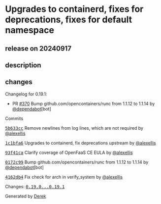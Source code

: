 # Upgrades to containerd, fixes for deprecations, fixes for default namespace

## release on 20240917

## description

## changes

Changelog for 0.19.1:

* PR <a class="issue-link js-issue-link" data-error-text="Failed to load title" data-id="2503664691" data-permission-text="Title is private" data-url="https://github.com/openfaas/faasd/issues/370" data-hovercard-type="pull_request" data-hovercard-url="/openfaas/faasd/pull/370/hovercard" href="https://github.com/openfaas/faasd/pull/370">#370</a> Bump github.com/opencontainers/runc from 1.1.12 to 1.1.14 by <a class="user-mention notranslate" data-hovercard-type="organization" data-hovercard-url="/orgs/dependabot/hovercard" data-octo-click="hovercard-link-click" data-octo-dimensions="link_type:self" href="https://github.com/dependabot">@dependabot</a>[bot]

Commits

<a class="commit-link" data-hovercard-type="commit" data-hovercard-url="https://github.com/openfaas/faasd/commit/5b633cc017e594c4ed29fe83efd6b426ce7acdbe/hovercard" href="https://github.com/openfaas/faasd/commit/5b633cc017e594c4ed29fe83efd6b426ce7acdbe"><tt>5b633cc</tt></a> Remove newlines from log lines, which are not required by <a class="user-mention notranslate" data-hovercard-type="user" data-hovercard-url="/users/alexellis/hovercard" data-octo-click="hovercard-link-click" data-octo-dimensions="link_type:self" href="https://github.com/alexellis">@alexellis</a>

<a class="commit-link" data-hovercard-type="commit" data-hovercard-url="https://github.com/openfaas/faasd/commit/1c1bfa67595909720b8409294c8eabb40e1269ff/hovercard" href="https://github.com/openfaas/faasd/commit/1c1bfa67595909720b8409294c8eabb40e1269ff"><tt>1c1bfa6</tt></a> Upgrades to containerd, fix deprecations upstream by <a class="user-mention notranslate" data-hovercard-type="user" data-hovercard-url="/users/alexellis/hovercard" data-octo-click="hovercard-link-click" data-octo-dimensions="link_type:self" href="https://github.com/alexellis">@alexellis</a>

<a class="commit-link" data-hovercard-type="commit" data-hovercard-url="https://github.com/openfaas/faasd/commit/93f41ca35d6dbeab59dbf192852050e4bd512356/hovercard" href="https://github.com/openfaas/faasd/commit/93f41ca35d6dbeab59dbf192852050e4bd512356"><tt>93f41ca</tt></a> Clarify coverage of OpenFaaS CE EULA by <a class="user-mention notranslate" data-hovercard-type="user" data-hovercard-url="/users/alexellis/hovercard" data-octo-click="hovercard-link-click" data-octo-dimensions="link_type:self" href="https://github.com/alexellis">@alexellis</a>

<a class="commit-link" data-hovercard-type="commit" data-hovercard-url="https://github.com/openfaas/faasd/commit/0172c996b803e917ec4f3fc2b78caa3efd1cd52b/hovercard" href="https://github.com/openfaas/faasd/commit/0172c996b803e917ec4f3fc2b78caa3efd1cd52b"><tt>0172c99</tt></a> Bump github.com/opencontainers/runc from 1.1.12 to 1.1.14 by <a class="user-mention notranslate" data-hovercard-type="organization" data-hovercard-url="/orgs/dependabot/hovercard" data-octo-click="hovercard-link-click" data-octo-dimensions="link_type:self" href="https://github.com/dependabot">@dependabot</a>[bot]

<a class="commit-link" data-hovercard-type="commit" data-hovercard-url="https://github.com/openfaas/faasd/commit/4162db43ff317c350206c47977ce376326a6b775/hovercard" href="https://github.com/openfaas/faasd/commit/4162db43ff317c350206c47977ce376326a6b775"><tt>4162db4</tt></a> Fix check for arch in verify_system by <a class="user-mention notranslate" data-hovercard-type="user" data-hovercard-url="/users/alexellis/hovercard" data-octo-click="hovercard-link-click" data-octo-dimensions="link_type:self" href="https://github.com/alexellis">@alexellis</a>

Changes: <a class="commit-link" href="https://github.com/openfaas/faasd/compare/0.19.0...0.19.1"><tt>0.19.0...0.19.1</tt></a>

Generated by <a href="https://github.com/alexellis/derek/">Derek</a>

